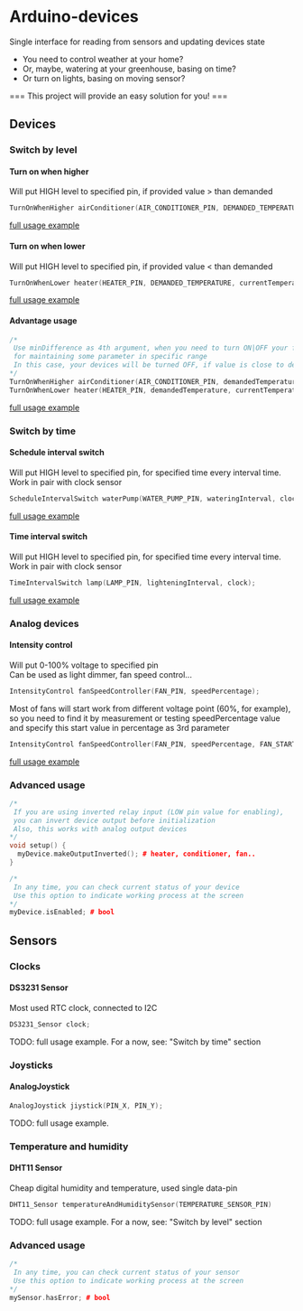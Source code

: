 # Arduino-devices
Single interface for reading from sensors and updating devices state

- You need to control weather at your home?
- Or, maybe, watering at your greenhouse, basing on time?
- Or turn on lights, basing on moving sensor?

=== This project will provide an easy solution for you! ===

## Devices

### Switch by level

#### Turn on when higher
Will put HIGH level to specified pin, if provided value > than demanded
```cpp
TurnOnWhenHigher airConditioner(AIR_CONDITIONER_PIN, DEMANDED_TEMPERATURE, currentTemperature);
```
[full usage example](https://github.com/el-fuego/Arduino-devices/blob/master/examples/airConditioner/airConditioner.ino)

#### Turn on when lower
Will put HIGH level to specified pin, if provided value < than demanded
```cpp
TurnOnWhenLower heater(HEATER_PIN, DEMANDED_TEMPERATURE, currentTemperature);
```
[full usage example](https://github.com/el-fuego/Arduino-devices/blob/master/examples/heater/heater.ino)

#### Advantage usage
```cpp
/*
 Use minDifference as 4th argument, when you need to turn ON|OFF your few devices 
 for maintaining some parameter in specific range
 In this case, your devices will be turned OFF, if value is close to demanded
*/
TurnOnWhenHigher airConditioner(AIR_CONDITIONER_PIN, demandedTemperature, currentTemperature, TEMPERATURE_RANGE / 2);
TurnOnWhenLower heater(HEATER_PIN, demandedTemperature, currentTemperature, TEMPERATURE_RANGE / 2);
```
[full usage example](https://github.com/el-fuego/Arduino-devices/blob/master/examples/temperatureControl/temperatureControl.ino)


### Switch by time

#### Schedule interval switch
Will put HIGH level to specified pin, for specified time every interval time.\
Work in pair with clock sensor
```cpp
ScheduleIntervalSwitch waterPump(WATER_PUMP_PIN, wateringInterval, clock);
```
[full usage example](https://github.com/el-fuego/Arduino-devices/blob/master/examples/watering/watering.ino)

#### Time interval switch
Will put HIGH level to specified pin, for specified time every interval time.\
Work in pair with clock sensor
```cpp
TimeIntervalSwitch lamp(LAMP_PIN, lighteningInterval, clock);
```
[full usage example](https://github.com/el-fuego/Arduino-devices/blob/master/examples/lightening/lightening.ino)


### Analog devices

#### Intensity control
Will put 0-100% voltage to specified pin\
Can be used as light dimmer, fan speed control...
```cpp
IntensityControl fanSpeedController(FAN_PIN, speedPercentage);
```

Most of fans will start work from different voltage point (60%, for example), so you need to find it by measurement or testing speedPercentage value and specify this start value in percentage as 3rd parameter
```cpp
IntensityControl fanSpeedController(FAN_PIN, speedPercentage, FAN_START_PERCENTAGE);
```
[full usage example](https://github.com/el-fuego/Arduino-devices/blob/master/examples/fanSpeedControl/fanSpeedControl.ino)


### Advanced usage
```cpp
/*
 If you are using inverted relay input (LOW pin value for enabling), 
 you can invert device output before initialization 
 Also, this works with analog output devices
*/
void setup() {
  myDevice.makeOutputInverted(); # heater, conditioner, fan.. 
}

/*
 In any time, you can check current status of your device
 Use this option to indicate working process at the screen
*/
myDevice.isEnabled; # bool
```


## Sensors

### Clocks

#### DS3231 Sensor
Most used RTC clock, connected to I2C
```cpp
DS3231_Sensor clock;
```
TODO: full usage example. For a now, see: "Switch by time" section


### Joysticks

#### AnalogJoystick
```cpp
AnalogJoystick jiystick(PIN_X, PIN_Y);
```
TODO: full usage example.


### Temperature and humidity

#### DHT11 Sensor
Cheap digital humidity and temperature, used single data-pin
```cpp
DHT11_Sensor temperatureAndHumiditySensor(TEMPERATURE_SENSOR_PIN)
```
TODO: full usage example. For a now, see: "Switch by level" section


### Advanced usage
```cpp
/*
 In any time, you can check current status of your sensor
 Use this option to indicate working process at the screen
*/
mySensor.hasError; # bool
```